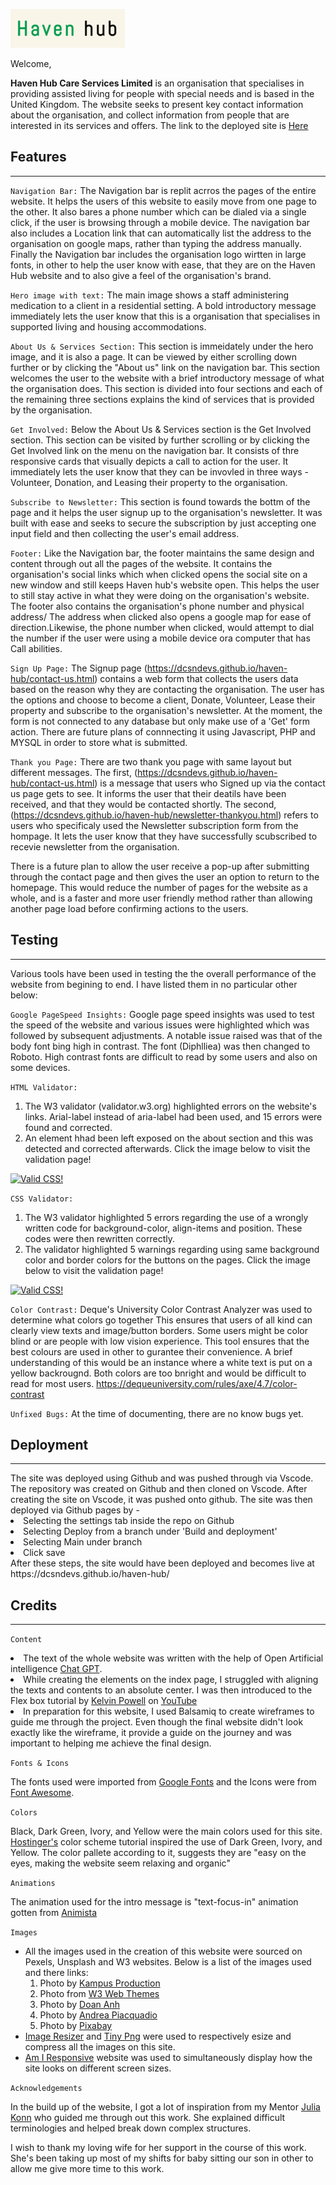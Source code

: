 ![Haven Hub Logo](/assets/images/havenhub-logo.png)

Welcome,

**Haven Hub Care Services Limited** is an organisation that specialises in providing assisted living for people with special needs and is based in the United Kingdom. The website seeks to present key contact information about the organisation, and collect information from people that are interested in its services and offers. The link to the deployed site is <a href="https://dcsndevs.github.io/haven-hub/">Here</a>

## **Features**
<hr>

`Navigation Bar:`
The Navigation bar is replit acrros the pages of the entire website. It helps the users of this website to easily move from one page to the other. It also bares a phone number which can be dialed via a single click, if the user is browsing through a mobile device. The navigation bar also includes a Location link that can automatically list the address to the organisation on google maps, rather than typing the address manually. Finally the Navigation bar includes the organisation logo wirtten in large fonts, in other to help the user know with ease, that they are on the Haven Hub website and to also give a feel of the organisation's brand.

`Hero image with text:`
The main image shows a staff administering medication to a client in a residential setting. A bold introductory message immediately lets the user know that this is a organisation that specialises in supported living and housing accommodations.

``About Us & Services Section:``
This section is immeidately under the hero image, and it is also a page. It can be viewed by either scrolling down further or by clicking the "About us" link on the navigation bar.
This section welcomes the user to the website with a brief introductory message of what the organisation does.
This section is divided into four sections and each of the remaining three sections explains the kind of services that is provided by the organisation.

`Get Involved:`
Below the About Us & Services section is the Get Involved section. This section can be visited by further scrolling or by clicking the Get Involved link on the menu on the navigation bar. It consists of thre responsive cards that visually depicts a call to action for the user. It immediately lets the user know that they can be invovled in three ways - Volunteer, Donation, and Leasing their property to the organisation.

`Subscribe to Newsletter:`
This section is found towards the bottm of the page and it helps the user signup up to the organisation's newsletter. It was built with ease and seeks to secure the subscription by just accepting one input field and then collecting the user's email address.

`Footer:`
Like the Navigation bar, the footer maintains the same design and content through out all the pages of the website. It contains the organisation's social links which when clicked opens the social site on a new window and still keeps Haven hub's website open. This helps the user to still stay active in what they were doing on the organisation's website. 
The footer also contains the organisation's phone number and physical address/ The address when clicked also opens a google map for ease of direction.Likewise, the phone number when clicked, would attempt to dial the number if the user were using a mobile device  ora computer that has Call abilities.

`Sign Up Page:`
The Signup page (https://dcsndevs.github.io/haven-hub/contact-us.html) contains a web form that collects the users data based on the reason why they are contacting the organisation. The user has the options and choose to become a client, Donate, Volunteer, Lease their property and subscribe to the organisation's newsletter.
At the moment, the form is not connected to any database but only make use of a 'Get' form action. There are future plans of connnecting it using Javascript, PHP and MYSQL in order to store what is submitted.

`Thank you Page:`
There are two thank you page with same layout but different messages. 
The first, (https://dcsndevs.github.io/haven-hub/contact-us.html) is a message that users who Signed up via the contact us page gets to see. It informs the user that their deatils have been received, and that they would be contacted shortly.
The second, (https://dcsndevs.github.io/haven-hub/newsletter-thankyou.html) refers to users who specificaly used the Newsletter subscription form from the hompage. It lets the user know that they have successfully scubscribed to recevie newsletter from the organisation.

There is a future plan to allow the user receive a pop-up after submitting through the contact page and then gives the user an option to return to the homepage. This would reduce the number of pages for the website as a whole, and is a faster and more user friendly method rather than allowing another page load before confirming actions to the users.

## **Testing**
<hr>

Various tools have been used in testing the the overall performance of the website from begining to end. I have listed them in no particular other below:

`Google PageSpeed Insights:`
Google page speed insights was used to test the speed of the website and various issues were highlighted which was followed by subsequent adjustments.
A notable issue raised was that of the body font bing high in contrast. The font (Diphlliea) was then changed to Roboto. High contrast fonts are difficult to read by some users and also on some devices.

`HTML Validator:`
1. The W3 validator (validator.w3.org) highlighted errors on the website's links. Arial-label instead of aria-label had been used, and 15 errors were found and corrected.
2. An element hhad been left exposed on the about section and this was detected and corrected afterwards. Click the image below to visit the validation page!
<p>
    <a href="https://validator.w3.org/nu/?doc=https%3A%2F%2Fdcsndevs.github.io%2Fhaven-hub%2F">
        <img style="border:0;width:88px;height:31px"
            src="https://jigsaw.w3.org/css-validator/images/vcss-blue"
            alt="Valid CSS!" />
    </a>
</p>

`CSS Validator:`
1. The W3 validator highlighted 5 errors regarding the use of a wrongly written code for background-color, align-items and position. These codes were then rewritten correctly.
2. The validator highlighted 5 warnings regarding using same background color and border colors for the buttons on the pages.
Click the image below to visit the validation page!
<p>
    <a href="https://jigsaw.w3.org/css-validator/validator?uri=https%3A%2F%2Fdcsndevs.github.io%2Fhaven-hub%2Fassets%2Fcss%2Fstyle.css&profile=css3svg&usermedium=all&warning=1&vextwarning=&lang=en">
        <img style="border:0;width:88px;height:31px"
            src="https://jigsaw.w3.org/css-validator/images/vcss"
            alt="Valid CSS!" />
    </a>
</p>

`Color Contrast:`
Deque's University Color Contrast Analyzer was used to determine what colors go together This ensures that users of all kind can clearly view texts and image/button borders. Some users might be color blind or are people with low vision experience. This tool ensures that the best colours are used in other to gurantee their convenience. A brief understanding of this would be an instance where a white text is put on a yellow backrougnd. Both colors are too bnright and would be difficult to read for most users.
https://dequeuniversity.com/rules/axe/4.7/color-contrast

            
`Unfixed Bugs:`
At the time of documenting, there are no know bugs yet.

## **Deployment**
<hr>
The site was deployed using Github and was pushed through via Vscode.
The repository was created on Github and then cloned on Vscode. After creating the site on Vscode, it was pushed onto github.
The site was then deployed via Github pages by -
<li>Selecting the settings tab inside the repo on Github </li>
<li>Selecting Deploy from a branch under 'Build and deployment'</li>
<li>Selecting Main under branch</li>
<li>Click save</li>
After these steps, the site would have been deployed and becomes live at https://dcsndevs.github.io/haven-hub/

## **Credits**
<hr>

`Content`
<li>The text of the whole website was written with the help of Open Artificial intelligence <a href="https://chat.openai.com/">Chat GPT</a>.</li>
<li>While creating the elements on the index page, I struggled with aligning the texts and contents to an absolute center. I was then introduced to the Flex box tutorial by <a href="https://www.youtube.com/user/KepowOb">Kelvin Powell</a> on <a href="https://www.youtube.com/watch?v=hwbqquXww-U&list=PL4-IK0AVhVjMSb9c06AjRlTpvxL3otpUd&ab_channel=KevinPowell">YouTube</a></li>
<li>In preparation for this website, I used Balsamiq to create wireframes to guide me through the project. Even though the final website didn't look exactly like the wireframe, it provide a guide on the journey and was important to helping me achieve the final design.</li>

``Fonts & Icons``

The fonts used were imported from <a href="https://fonts.google.com/">Google Fonts</a> and the Icons were from <a href="https://fontawesome.com/">Font Awesome</a>.

`Colors`

Black, Dark Green, Ivory, and Yellow were the main colors used for this site. <a href="https://www.hostinger.com/tutorials/website-color-schemes">Hostinger's</a> color scheme tutorial inspired the use of Dark Green, Ivory, and Yellow. The color pallete according to it, suggests they are "easy on the eyes, making the website seem relaxing and organic"

``Animations``

The animation used for the intro message is "text-focus-in" animation gotten from <a href="https://animista.net/play/text/focus-in/text-focus-in">Animista</a>

`Images`

<ul>
<li>All the images used in the creation of this website were sourced on Pexels, Unsplash and W3 websites. Below is a list of the images used and there links: 
<ol>
<li>Photo by <a href="https://www.pexels.com/photo/woman-in-white-shirt-sitting-beside-woman-in-black-long-sleeve-shirt-7551652/">Kampus Production</a></li>
<li>Photo from <a href="https://www.w3schools.com/w3images/house2.jpg"> W3 Web Themes</a></li>
<li>Photo by <a href="https://unsplash.com/photos/8irA6aCfgDs">Doan Anh</a></li>
<li>Photo by <a href="https://www.pexels.com/photo/joyful-adult-daughter-greeting-happy-surprised-senior-mother-in-garden-3768131/">Andrea Piacquadio</a></li>
<li>Photo by <a href="https://www.pexels.com/photo/2-person-holding-hands-45842/">Pixabay</a></li>
</ol>
</li>

<li>
<a href="https://imageresizer.com/">Image Resizer</a> and <a href="https://tinypng.com/">Tiny Png</a> were used to respectively esize and compress all the images on this site.
</li>
<li>
<a href="ami.responsivedesign.is">Am I Responsive</a> website was used to simultaneously display how the site looks on different screen sizes.
</li>
</ol></ul>



`Acknowledgements`

In the build up of the website, I got a lot of inspiration from my Mentor <a href="https://github.com/IuliiaKonovalova/">Julia Konn</a> who guided me through out this work. She explained difficult terminologies and helped break down complex structures.

I wish to thank my loving wife for her support in the course of this work. She's been taking up most of my shifts for baby sitting our son in other to allow me give more time to this work.
